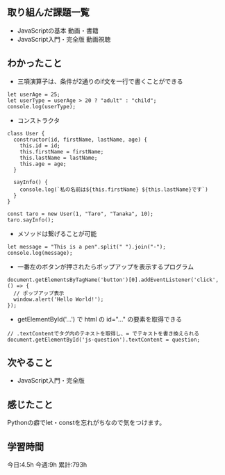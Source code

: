 ## 取り組んだ課題一覧
- JavaScriptの基本 動画・書籍
- JavaScript入門・完全版 動画視聴
	
## わかったこと

- 三項演算子は、条件が2通りのif文を一行で書くことができる
```
let userAge = 25;
let userType = userAge > 20 ? "adult" : "child";
console.log(userType);
```
- コンストラクタ
```
class User {
  constructor(id, firstName, lastName, age) {
    this.id = id;
    this.firstName = firstName;
    this.lastName = lastName;
    this.age = age;
  }

  sayInfo() {
    console.log(`私の名前は${this.firstName} ${this.lastName}です`)
  }
}

const taro = new User(1, "Taro", "Tanaka", 10);
taro.sayInfo();
```

- メソッドは繋げることが可能
```
let message = "This is a pen".split(" ").join("-");
console.log(message);
```

- 一番左のボタンが押されたらポップアップを表示するプログラム
```
document.getElementsByTagName('button')[0].addEventListener('click', () => {
  // ポップアップ表示
  window.alert('Hello World!');
});
```

- getElementById('...') で html の id="..." の要素を取得できる
```
// .textContentでタグ内のテキストを取得し、= でテキストを書き換えられる
document.getElementById('js-question').textContent = question;
```




## 次やること
- JavaScript入門・完全版


## 感じたこと
Pythonの癖でlet・constを忘れがちなので気をつけます。


## 学習時間
今日:4.5h
今週:9h 
累計:793h